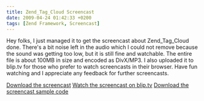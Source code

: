 ```yaml
---
title: Zend_Tag_Cloud Screencast
date: 2009-04-24 01:42:33 +0200
tags: [Zend Framework, Screencast]
---
```


Hey folks, I just managed it to get the screencast about Zend_Tag_Cloud done. There's a bit noise left in the audio which I could not remove because the sound was getting too low, but it is still fine and watchable. The entire file is about 100MB in size and encoded as DivX/MP3. I also uploaded it to blip.tv for those who prefer to watch screencasts in their browser. Have fun watching and I appreciate any feedback for further screencasts.

[Download the screencast](http://downloads.dasprids.de/screencasts/zend_tag_cloud.avi)
[Watch the screencast on blip.tv](http://blip.tv/file/2029578/)
[Download the screencast sample code](http://downloads.dasprids.de/screencasts/zend_tag_cloud-code.tar.gz)
